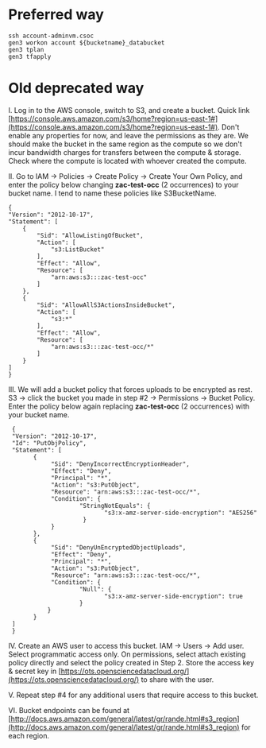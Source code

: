 # Preferred way

```
ssh account-adminvm.csoc
gen3 workon account ${bucketname}_databucket
gen3 tplan
gen3 tfapply
```


# Old deprecated way

I. Log in to the AWS console, switch to S3, and create a bucket. Quick link [https://console.aws.amazon.com/s3/home?region=us-east-1#](https://console.aws.amazon.com/s3/home?region=us-east-1#). Don't enable any properties for now, and leave the permissions as they are. We should make the bucket in the same region as the compute so we don't incur bandwidth charges for transfers between the compute & storage. Check where the compute is located with whoever created the compute.
  
  

II. Go to IAM -> Policies -> Create Policy -> Create Your Own Policy, and enter the policy below changing **zac-test-occ** (2 occurrences) to your bucket name. I tend to name these policies like S3BucketName.

    {
    "Version": "2012-10-17",
    "Statement": [
        {
            "Sid": "AllowListingOfBucket",
            "Action": [
                "s3:ListBucket"
            ],
            "Effect": "Allow",
            "Resource": [
                "arn:aws:s3:::zac-test-occ"
            ]
        },
        {
            "Sid": "AllowAllS3ActionsInsideBucket",
            "Action": [
                "s3:*"
            ],
            "Effect": "Allow",
            "Resource": [
                "arn:aws:s3:::zac-test-occ/*"
            ]
        }
    ]
    }


III. We will add a bucket policy that forces uploads to be encrypted as rest. S3 -> click the bucket you made in step #2 -> Permissions -> Bucket Policy. Enter the policy below again replacing **zac-test-occ** (2 occurrences) with your bucket name.
  
  

     {
     "Version": "2012-10-17",
     "Id": "PutObjPolicy",
     "Statement": [
           {
                "Sid": "DenyIncorrectEncryptionHeader",
                "Effect": "Deny",
                "Principal": "*",
                "Action": "s3:PutObject",
                "Resource": "arn:aws:s3:::zac-test-occ/*",
                "Condition": {
                        "StringNotEquals": {
                               "s3:x-amz-server-side-encryption": "AES256"
                         }
                }
           },
           {
                "Sid": "DenyUnEncryptedObjectUploads",
                "Effect": "Deny",
                "Principal": "*",
                "Action": "s3:PutObject",
                "Resource": "arn:aws:s3:::zac-test-occ/*",
                "Condition": {
                        "Null": {
                               "s3:x-amz-server-side-encryption": true
                        }
               }
           }
     ]
     }



IV. Create an AWS user to access this bucket. IAM -> Users -> Add user. Select programmatic access only. On permissions, select attach existing policy directly and select the policy created in Step 2. Store the access key & secret key in [https://ots.opensciencedatacloud.org/](https://ots.opensciencedatacloud.org/) to share with the user. 

V. Repeat step #4 for any additional users that require access to this bucket.

VI. Bucket endpoints can be found at [http://docs.aws.amazon.com/general/latest/gr/rande.html#s3_region](http://docs.aws.amazon.com/general/latest/gr/rande.html#s3_region) for each region.

